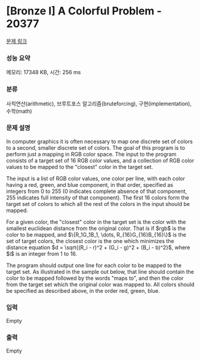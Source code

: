 # [Bronze I] A Colorful Problem - 20377 

[문제 링크](https://www.acmicpc.net/problem/20377) 

### 성능 요약

메모리: 17348 KB, 시간: 256 ms

### 분류

사칙연산(arithmetic), 브루트포스 알고리즘(bruteforcing), 구현(implementation), 수학(math)

### 문제 설명

<p>In computer graphics it is often necessary to map one discrete set of colors to a second, smaller discrete set of colors. The goal of this program is to perform just a mapping in RGB color space. The input to the program consists of a target set of 16 RGB color values, and a collection of RGB color values to be mapped to the "closest" color in the target set.</p>

<p>The input is a list of RGB color values, one color per line, with each color having a red, green, and blue component, in that order, specified as integers from 0 to 255 (0 indicates complete absence of that component, 255 indicates full intensity of that component). The first 16 colors form the target set of colors to which all the rest of the colors in the input should be mapped.</p>

<p>For a given color, the "closest" color in the target set is the color with the smallest euclidean distance from the original color. That is if $rgb$ is the color to be mapped, and $\{R_1G_1B_1, \dots, R_{16}G_{16}B_{16}\}$ is the set of target colors, the closest color is the one which minimizes the distance equation $d = \sqrt{(R_i - r)^2 + (G_i - g)^2 + (B_i - b)^2}$, where $i$ is an integer from 1 to 16.</p>

<p>The program should output one line for each color to be mapped to the target set. As illustrated in the sample out below, that line should contain the color to be mapped followed by the words "maps to", and then the color from the target set which the original color was mapped to. All colors should be specified as described above, in the order red, green, blue.</p>

### 입력 

 Empty

### 출력 

 Empty

